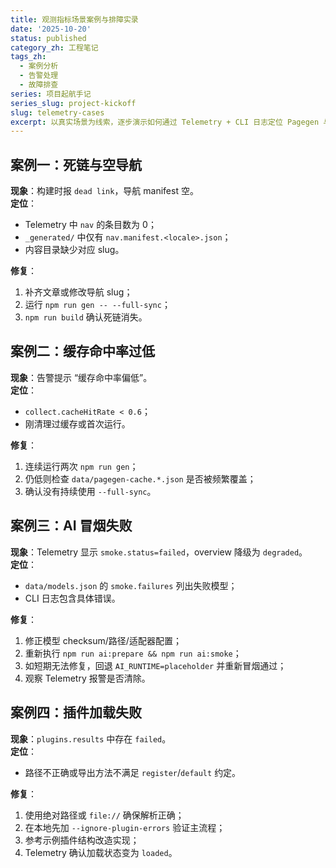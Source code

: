 ```yaml
---
title: 观测指标场景案例与排障实录
date: '2025-10-20'
status: published
category_zh: 工程笔记
tags_zh:
  - 案例分析
  - 告警处理
  - 故障排查
series: 项目起航手记
series_slug: project-kickoff
slug: telemetry-cases
excerpt: 以真实场景为线索，逐步演示如何通过 Telemetry + CLI 日志定位 Pagegen 与 AI 管线告警，并给出可复现的修复步骤。
---
```


## 案例一：死链与空导航

**现象**：构建时报 `dead link`，导航 manifest 空。  
**定位**：

- Telemetry 中 `nav` 的条目数为 0；
- `_generated/` 中仅有 `nav.manifest.<locale>.json`；
- 内容目录缺少对应 slug。

**修复**：

1. 补齐文章或修改导航 slug；
2. 运行 `npm run gen -- --full-sync`；
3. `npm run build` 确认死链消失。

## 案例二：缓存命中率过低

**现象**：告警提示 “缓存命中率偏低”。  
**定位**：

- `collect.cacheHitRate < 0.6`；
- 刚清理过缓存或首次运行。

**修复**：

1. 连续运行两次 `npm run gen`；
2. 仍低则检查 `data/pagegen-cache.*.json` 是否被频繁覆盖；
3. 确认没有持续使用 `--full-sync`。

## 案例三：AI 冒烟失败

**现象**：Telemetry 显示 `smoke.status=failed`，overview 降级为 `degraded`。  
**定位**：

- `data/models.json` 的 `smoke.failures` 列出失败模型；
- CLI 日志包含具体错误。

**修复**：

1. 修正模型 checksum/路径/适配器配置；
2. 重新执行 `npm run ai:prepare && npm run ai:smoke`；
3. 如短期无法修复，回退 `AI_RUNTIME=placeholder` 并重新冒烟通过；
4. 观察 Telemetry 报警是否清除。

## 案例四：插件加载失败

**现象**：`plugins.results` 中存在 `failed`。  
**定位**：

- 路径不正确或导出方法不满足 `register`/`default` 约定。  

**修复**：

1. 使用绝对路径或 `file://` 确保解析正确；
2. 在本地先加 `--ignore-plugin-errors` 验证主流程；
3. 参考示例插件结构改造实现；
4. Telemetry 确认加载状态变为 `loaded`。
